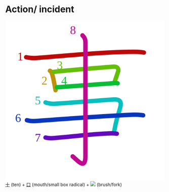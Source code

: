 # Action/ incident
![4e8b](Kanji/kanji-colorize/4e8b.svg)
[十](Kanji/kanji-dict/十.md) (ten) + [口](Kanji/kanji-dict/口.md) (mouth/small box radical) + ![](http://www.kanjidamage.com/assets/radsmall/brush-b9ce6d3871bab51c139599dbd68786430d57313f9b51cc9331f86c7216880600.jpg) (brush/fork)